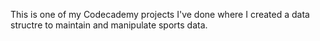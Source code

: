 This is one of my Codecademy projects I've done where I created a data structre to maintain and manipulate sports data.
